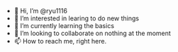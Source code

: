 - 👋 Hi, I’m @ryu1116
- 👀 I’m interested in learing to do new things
- 🌱 I’m currently learning the basics
- 💞️ I’m looking to collaborate on nothing at the moment
- 📫 How to reach me, right here.

<!---
ryu1116/ryu1116 is a ✨ special ✨ repository because its `README.md` (this file) appears on your GitHub profile.
You can click the Preview link to take a look at your changes.
--->
